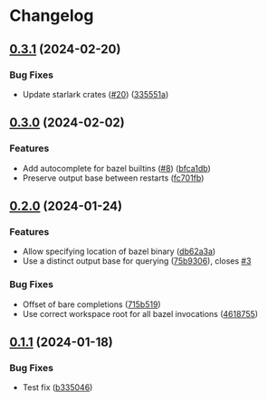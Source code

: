 # Changelog

## [0.3.1](https://github.com/cameron-martin/bazel-lsp/compare/v0.3.0...v0.3.1) (2024-02-20)


### Bug Fixes

* Update starlark crates ([#20](https://github.com/cameron-martin/bazel-lsp/issues/20)) ([335551a](https://github.com/cameron-martin/bazel-lsp/commit/335551ac22cc1bf516cb5735063ffd8519deeb29))

## [0.3.0](https://github.com/cameron-martin/bazel-lsp/compare/v0.2.0...v0.3.0) (2024-02-02)


### Features

* Add autocomplete for bazel builtins ([#8](https://github.com/cameron-martin/bazel-lsp/issues/8)) ([bfca1db](https://github.com/cameron-martin/bazel-lsp/commit/bfca1dbb2274317b1cdfaa75f7386b259ddf4eaf))
* Preserve output base between restarts ([fc701fb](https://github.com/cameron-martin/bazel-lsp/commit/fc701fb2d8859fdebc7231adc48e76aa0ba0b08f))

## [0.2.0](https://github.com/cameron-martin/bazel-lsp/compare/v0.1.1...v0.2.0) (2024-01-24)


### Features

* Allow specifying location of bazel binary ([db62a3a](https://github.com/cameron-martin/bazel-lsp/commit/db62a3ab1dd5f31f497fb54d2e58425239cb814d))
* Use a distinct output base for querying ([75b9306](https://github.com/cameron-martin/bazel-lsp/commit/75b930625cc3f345529a86f5e6d5e4994fc6d426)), closes [#3](https://github.com/cameron-martin/bazel-lsp/issues/3)


### Bug Fixes

* Offset of bare completions ([715b519](https://github.com/cameron-martin/bazel-lsp/commit/715b519747b2e61ffa3cd4fc746309565d8a98d8))
* Use correct workspace root for all bazel invocations ([4618755](https://github.com/cameron-martin/bazel-lsp/commit/4618755175610fd2e5972db5de3c390c1129663a))

## [0.1.1](https://github.com/cameron-martin/bazel-lsp/compare/v0.1.0...v0.1.1) (2024-01-18)


### Bug Fixes

* Test fix ([b335046](https://github.com/cameron-martin/bazel-lsp/commit/b335046f10f8ece1f240e87ca0341cd5d81e0ac5))
